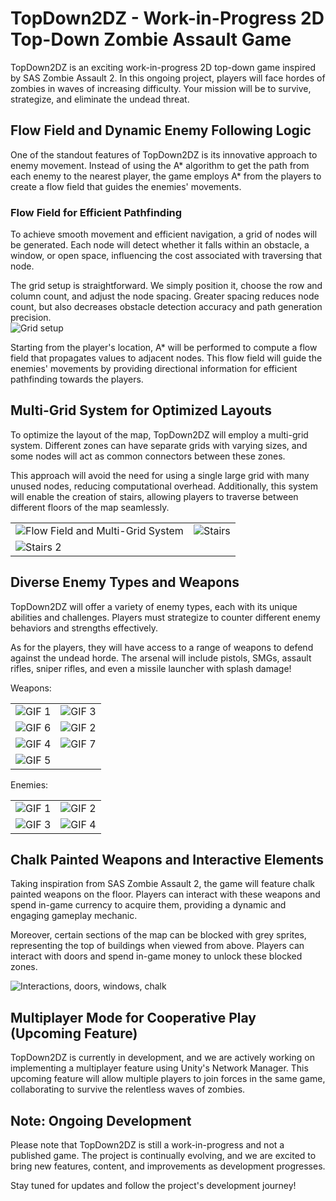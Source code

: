 # TopDown2DZ - Work-in-Progress 2D Top-Down Zombie Assault Game

TopDown2DZ is an exciting work-in-progress 2D top-down game inspired by SAS Zombie Assault 2. In this ongoing project, players will face hordes of zombies in waves of increasing difficulty. Your mission will be to survive, strategize, and eliminate the undead threat.

## Flow Field and Dynamic Enemy Following Logic

One of the standout features of TopDown2DZ is its innovative approach to enemy movement. Instead of using the A* algorithm to get the path from each enemy to the nearest player, the game employs A* from the players to create a flow field that guides the enemies' movements.

### Flow Field for Efficient Pathfinding

To achieve smooth movement and efficient navigation, a grid of nodes will be generated. Each node will detect whether it falls within an obstacle, a window, or open space, influencing the cost associated with traversing that node.

The grid setup is straightforward. We simply position it, choose the row and column count, and adjust the node spacing. Greater spacing reduces node count, but also decreases obstacle detection accuracy and path generation precision.  
![Grid setup](https://media1.giphy.com/media/v1.Y2lkPTc5MGI3NjExdGFzbnRwMHJ0N2RmbzNnODFndWJ3ZGZnOHhpZm92ZWFwM2YyOWJncyZlcD12MV9pbnRlcm5hbF9naWZfYnlfaWQmY3Q9Zw/rdd3GGr4ivuEEFdjuZ/giphy.gif)

Starting from the player's location, A* will be performed to compute a flow field that propagates values to adjacent nodes. This flow field will guide the enemies' movements by providing directional information for efficient pathfinding towards the players.

## Multi-Grid System for Optimized Layouts

To optimize the layout of the map, TopDown2DZ will employ a multi-grid system. Different zones can have separate grids with varying sizes, and some nodes will act as common connectors between these zones.

This approach will avoid the need for using a single large grid with many unused nodes, reducing computational overhead. Additionally, this system will enable the creation of stairs, allowing players to traverse between different floors of the map seamlessly.

|||
|-----------------------|------------------------|
| ![Flow Field and Multi-Grid System](https://media4.giphy.com/media/v1.Y2lkPTc5MGI3NjExczRta3JtZXMzNWwyMmZoeGV6aTh0MGhtbzR5Z3duMjUycGRleGFudCZlcD12MV9pbnRlcm5hbF9naWZfYnlfaWQmY3Q9Zw/1K8uABjxp9kJ4WQYxd/giphy.gif) | ![Stairs](https://media1.giphy.com/media/v1.Y2lkPTc5MGI3NjExOTBiaHl2MXZmejU2NjNudWliaXFsMWpqajlzZmZxODQ3NnBoenoyeSZlcD12MV9pbnRlcm5hbF9naWZfYnlfaWQmY3Q9Zw/6DHYBdLKi5ErXRBg3z/giphy.gif) |
| ![Stairs 2](https://media3.giphy.com/media/v1.Y2lkPTc5MGI3NjExbDl6M3JpOHlmbThnam4yNm5kMHY2cTh3ZHhvNHRkZG1pdXRrOHIzbyZlcD12MV9pbnRlcm5hbF9naWZfYnlfaWQmY3Q9Zw/yHmbFvLgksUkiBXhno/giphy.gif) | |

## Diverse Enemy Types and Weapons

TopDown2DZ will offer a variety of enemy types, each with its unique abilities and challenges. Players must strategize to counter different enemy behaviors and strengths effectively.

As for the players, they will have access to a range of weapons to defend against the undead horde. The arsenal will include pistols, SMGs, assault rifles, sniper rifles, and even a missile launcher with splash damage!

Weapons:  

|||
|-----------------------|------------------------|
| ![GIF 1](https://media4.giphy.com/media/v1.Y2lkPTc5MGI3NjExOG5vcm1ld2d3b20xbzdvem90YXlxdzloOTc3N3Z6ZTNwZHo3Z3MwNSZlcD12MV9pbnRlcm5hbF9naWZfYnlfaWQmY3Q9Zw/amTLZka5OMRIYPeMAT/giphy.gif) | ![GIF 3](https://media3.giphy.com/media/v1.Y2lkPTc5MGI3NjExbTA3eXMxaGMya3FrZWN1OGk4cmNjNTZ5eTg4aTNhcHlsZzEwMmFzeCZlcD12MV9pbnRlcm5hbF9naWZfYnlfaWQmY3Q9Zw/h9x0p0B54GG34c2nf5/giphy.gif) |
| ![GIF 6](https://media4.giphy.com/media/v1.Y2lkPTc5MGI3NjExZHQ3ZnVuN2NxeGw4bzNmZzBuZ20xd2J3ZzRxYnYyMjdlczE5MDMydSZlcD12MV9pbnRlcm5hbF9naWZfYnlfaWQmY3Q9Zw/uIvcg3vg6yoahxDFno/giphy.gif) | ![GIF 2](https://media0.giphy.com/media/v1.Y2lkPTc5MGI3NjExaHBreGc3N3F6dWx1Z3d2djgzNTUzNTI2eHpqdTcybmF5aGdyOWk3ZSZlcD12MV9pbnRlcm5hbF9naWZfYnlfaWQmY3Q9Zw/FN6Tgb7ZBTGaxvRsZM/giphy.gif) |
| ![GIF 4](https://media3.giphy.com/media/v1.Y2lkPTc5MGI3NjExNm9pOWhveGI5c2EwMDVoaDE4YnNzb2t0Z2pqdGN1bDUzN21vanVpNSZlcD12MV9pbnRlcm5hbF9naWZfYnlfaWQmY3Q9Zw/oFjrnm4FLbhFXuHgzp/giphy.gif) | ![GIF 7](https://media4.giphy.com/media/v1.Y2lkPTc5MGI3NjExZ3ZwbW1wamMxc3QzZWI2Nmw3bWVuYmVzenUyZndma3M4amkwYnNzOSZlcD12MV9pbnRlcm5hbF9naWZfYnlfaWQmY3Q9Zw/PalrIYHVn8Dndaxnuk/giphy.gif) |
| ![GIF 5](https://media1.giphy.com/media/v1.Y2lkPTc5MGI3NjExamd5YTBkdGl3bTlnaHB6MWd1bDZ6Y2Z1bXkxbjBpNnV3ZW52OTdtZiZlcD12MV9pbnRlcm5hbF9naWZfYnlfaWQmY3Q9Zw/sXwd0dfFlylEvTSDL4/giphy.gif) | |

Enemies:  

|||
|-----------------------|------------------------|
| ![GIF 1](https://media3.giphy.com/media/v1.Y2lkPTc5MGI3NjExYjdqaGVveGNnOHFoamQ1MDRza201aTk0cXBqaXVzajNvZnhxdHJ4MSZlcD12MV9pbnRlcm5hbF9naWZfYnlfaWQmY3Q9Zw/0eJ3gLeSv2Ba6O6JhT/giphy.gif)| ![GIF 2](https://media3.giphy.com/media/v1.Y2lkPTc5MGI3NjExb243MmlxcTBiNHVjamhiNDAyeG9odnV4ajBmbnltaDViaXBkN3RhYyZlcD12MV9pbnRlcm5hbF9naWZfYnlfaWQmY3Q9Zw/kHv6Fzr8lizzldXSVt/giphy.gif)|
| ![GIF 3](https://media4.giphy.com/media/v1.Y2lkPTc5MGI3NjExd2JpNDc4YmRmNGphbGN2dWkzN25xbXdjNzNpZGl1YW4xNTZxcWx3ZSZlcD12MV9pbnRlcm5hbF9naWZfYnlfaWQmY3Q9Zw/32JVUV4ULuGZTMxmk7/giphy.gif)| ![GIF 4](https://media1.giphy.com/media/v1.Y2lkPTc5MGI3NjExbWdoaWg3MjFhaHp4eGFkZXpjY3pkNjlxNDl4NTU0dmNlc2p3aHkwbCZlcD12MV9pbnRlcm5hbF9naWZfYnlfaWQmY3Q9Zw/pn8jcnHFNEgq4EwrtW/giphy.gif)|

## Chalk Painted Weapons and Interactive Elements

Taking inspiration from SAS Zombie Assault 2, the game will feature chalk painted weapons on the floor. Players can interact with these weapons and spend in-game currency to acquire them, providing a dynamic and engaging gameplay mechanic.

Moreover, certain sections of the map can be blocked with grey sprites, representing the top of buildings when viewed from above. Players can interact with doors and spend in-game money to unlock these blocked zones.

![Interactions, doors, windows, chalk](https://media1.giphy.com/media/v1.Y2lkPTc5MGI3NjExc2ZqYjJ1MHd4djdxZ2xtbDJsMGhnY211N2J3bWdvM245aDVmNnZqeSZlcD12MV9pbnRlcm5hbF9naWZfYnlfaWQmY3Q9Zw/Es9DtdjKappwH9KlGj/giphy.gif)

## Multiplayer Mode for Cooperative Play (Upcoming Feature)

TopDown2DZ is currently in development, and we are actively working on implementing a multiplayer feature using Unity's Network Manager. This upcoming feature will allow multiple players to join forces in the same game, collaborating to survive the relentless waves of zombies.

## Note: Ongoing Development

Please note that TopDown2DZ is still a work-in-progress and not a published game. The project is continually evolving, and we are excited to bring new features, content, and improvements as development progresses.

Stay tuned for updates and follow the project's development journey!
